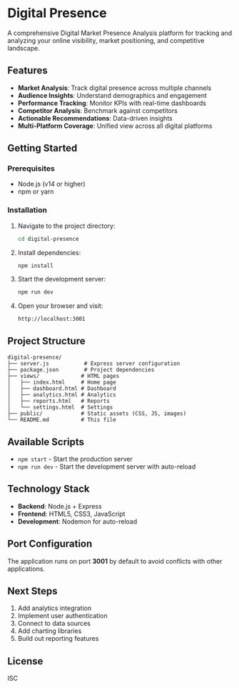 # Digital Presence

A comprehensive Digital Market Presence Analysis platform for tracking and analyzing your online visibility, market positioning, and competitive landscape.

## Features

- **Market Analysis**: Track digital presence across multiple channels
- **Audience Insights**: Understand demographics and engagement
- **Performance Tracking**: Monitor KPIs with real-time dashboards
- **Competitor Analysis**: Benchmark against competitors
- **Actionable Recommendations**: Data-driven insights
- **Multi-Platform Coverage**: Unified view across all digital platforms

## Getting Started

### Prerequisites

- Node.js (v14 or higher)
- npm or yarn

### Installation

1. Navigate to the project directory:
   ```bash
   cd digital-presence
   ```

2. Install dependencies:
   ```bash
   npm install
   ```

3. Start the development server:
   ```bash
   npm run dev
   ```

4. Open your browser and visit:
   ```
   http://localhost:3001
   ```

## Project Structure

```
digital-presence/
├── server.js           # Express server configuration
├── package.json        # Project dependencies
├── views/             # HTML pages
│   ├── index.html     # Home page
│   ├── dashboard.html # Dashboard
│   ├── analytics.html # Analytics
│   ├── reports.html   # Reports
│   └── settings.html  # Settings
├── public/            # Static assets (CSS, JS, images)
└── README.md          # This file
```

## Available Scripts

- `npm start` - Start the production server
- `npm run dev` - Start the development server with auto-reload

## Technology Stack

- **Backend**: Node.js + Express
- **Frontend**: HTML5, CSS3, JavaScript
- **Development**: Nodemon for auto-reload

## Port Configuration

The application runs on port **3001** by default to avoid conflicts with other applications.

## Next Steps

1. Add analytics integration
2. Implement user authentication
3. Connect to data sources
4. Add charting libraries
5. Build out reporting features

## License

ISC



